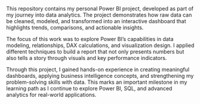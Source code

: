 This repository contains my personal Power BI project, developed as part of my journey into data analytics. The project demonstrates how raw data can be cleaned, modeled, and transformed into an interactive dashboard that highlights trends, comparisons, and actionable insights.

The focus of this work was to explore Power BI’s capabilities in data modeling, relationships, DAX calculations, and visualization design. I applied different techniques to build a report that not only presents numbers but also tells a story through visuals and key performance indicators.

Through this project, I gained hands-on experience in creating meaningful dashboards, applying business intelligence concepts, and strengthening my problem-solving skills with data. This marks an important milestone in my learning path as I continue to explore Power BI, SQL, and advanced analytics for real-world applications.
